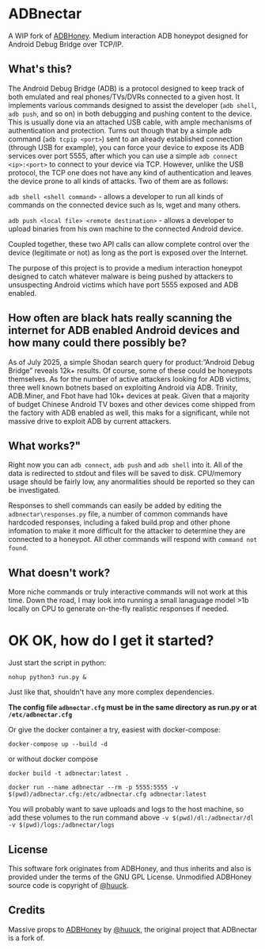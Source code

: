 # ADBnectar
A WIP fork of [ADBHoney]("https://github.com/huuck/ADBHoney"). Medium interaction ADB honeypot designed for Android Debug Bridge over TCP/IP.

## What's this?
The Android Debug Bridge (ADB) is a protocol designed to keep track of both emulated and real phones/TVs/DVRs connected to a given host. It implements various commands designed to assist the developer (`adb shell`, `adb push`, and so on) in both debugging and pushing content to the device. This is usually done via an attached USB cable, with ample mechanisms of authentication and protection. Turns out though that by a simple adb command (`adb tcpip <port>`) sent to an already established connection (through USB for example), you can force your device to expose its ADB services over port 5555, after which you can use a simple `adb connect <ip>:<port>` to connect to your device via TCP. However, unlike the USB protocol, the TCP one does not have any kind of authentication and leaves the device prone to all kinds of attacks. Two of them are as follows:

`adb shell <shell command>` - allows a developer to run all kinds of commands on the connected device such as ls, wget and many others.

`adb push <local file> <remote destination>` - allows a developer to upload binaries from his own machine to the connected Android device.

Coupled together, these two API calls can allow complete control over the device (legitimate or not) as long as the port is exposed over the Internet.
  
The purpose of this project is to provide a medium interaction honeypot designed to catch whatever malware is being pushed by attackers to unsuspecting Android victims which have port 5555 exposed and ADB enabled.

## How often are black hats really scanning the internet for ADB enabled Android devices and how many could there possibly be?
As of July 2025, a simple Shodan search query for product:”Android Debug Bridge” reveals 12k+ results. Of course, some of these could be honeypots themselves. As for the number of active attackers looking for ADB victims, three well known botnets based on exploiting Android via ADB. Trinity, ADB.Miner, and Fbot have had 10k+ devices at peak. Given that a majority of budget Chinese Android TV boxes and other devices come shipped from the factory with ADB enabled as well, this maks for a significant, while not massive drive to exploit ADB by current attackers.


## What works?"
Right now you can `adb connect`, `adb push` and `adb shell` into it. All of the data is redirected to stdout and files will be saved to disk. CPU/memory usage should be fairly low, any anormalities should be reported so they can be investigated.

Responses to shell commands can easily be added by editing the `adbnectar\responses.py` file, a number of common commands have hardcoded responses, including a faked build.prop and other phone infomation to make it more difficult for the attacker to determine they are connected to a honeypot. All other commands will respond with `command not found`.

## What doesn't work?
More niche commands or truly interactive commands will not work at this time. Down the road, I may look into running a small lanaguage model >1b locally on CPU to generate on-the-fly realistic responses if needed.

# OK OK, how do I get it started?
Just start the script in python:

`nohup python3 run.py &`

Just like that, shouldn't have any more complex dependencies.

**The config file `adbnectar.cfg` must be in the same directory as run.py or at `/etc/adbnectar.cfg`**

Or give the docker container a try, easiest with docker-compose:

`docker-compose up --build -d` 

or without docker compose

`docker build -t adbnectar:latest .`

`docker run --name adbnectar --rm -p 5555:5555 -v $(pwd)/adbnectar.cfg:/etc/adbnectar.cfg adbnectar:latest`

You will probably want to save uploads and logs to the host machine, so add these volumes to the run command above `-v $(pwd)/dl:/adbnectar/dl -v $(pwd)/logs:/adbnectar/logs`

## License
This software fork originates from ADBHoney, and thus inherits and also is provided under the terms of the GNU GPL License.
Unmodified ADBHoney source code is copyright of [@huuck]("https://github.com/huuck").

## Credits

Massive props to [ADBHoney]("https://github.com/huuck/ADBHoney") by [@huuck]("https://twitter.com/hookgab"), the original project that ADBnectar is a fork of.